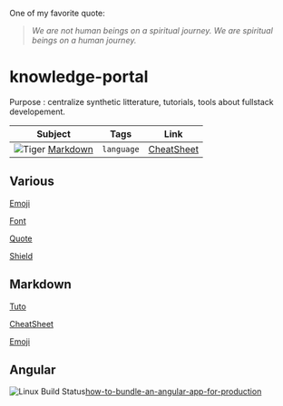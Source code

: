 One of my favorite quote:

> _We are not human beings on a spiritual journey. We are spiritual beings on a human journey._

# knowledge-portal
Purpose : centralize synthetic litterature, tutorials, tools about fullstack developement.

Subject                      | Tags         | Link
---------------------------- | ------------ | ---------------------------
![Tiger][tiger-image] [Markdown][markdown-tuto]    | `language`   | [CheatSheet][markdown-cheat]
 
## Various
[Emoji][emoji-url]

[Font][font-url]

[Quote][quote-url]

[Shield][shields-url]

## Markdown
[Tuto][markdown-tuto]

[CheatSheet][markdown-cheat]

[Emoji][markdown-emoji]


## Angular
<img src="[angular:build]" alt="Linux Build Status"/>[how-to-bundle-an-angular-app-for-production](https://stackoverflow.com/questions/37631098/how-to-bundle-an-angular-app-for-production)


[angular:build]: https://img.shields.io/badge/angular-build-success.svg

[tiger-image]: https://emojipedia-us.s3.dualstack.us-west-1.amazonaws.com/thumbs/72/emojione/178/tiger-face_1f42f.png
[okta-url]: https://developer.okta.com/signup?utm_source=JHipster&utm_medium=logo&utm_campaign=Gold-Sponsor

[markdown-tuto]: https://guides.github.com/features/mastering-markdown/
[markdown-cheat]: https://guides.github.com/pdfs/markdown-cheatsheet-online.pdf
[markdown-emoji]: https://github.com/ikatyang/emoji-cheat-sheet/blob/master/README.md

[emoji-url]: https://emojipedia.org/

[font-url]: https://www.fontspace.com
[quote-url]: http://wisdomquotes.com/spiritual-quotes/
[shields-url]: https://shields.io

